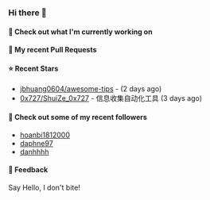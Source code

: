 ### Hi there 👋

#### 👷 Check out what I'm currently working on

#### 🔨 My recent Pull Requests


#### ⭐ Recent Stars

- [jbhuang0604/awesome-tips](https://github.com/jbhuang0604/awesome-tips) -  (2 days ago)
- [0x727/ShuiZe_0x727](https://github.com/0x727/ShuiZe_0x727) - 信息收集自动化工具 (3 days ago)

#### 👯 Check out some of my recent followers

- [hoanbi1812000](https://github.com/hoanbi1812000)
- [daphne97](https://github.com/daphne97)
- [danhhhh](https://github.com/danhhhh)

#### 💬 Feedback

Say Hello, I don't bite!